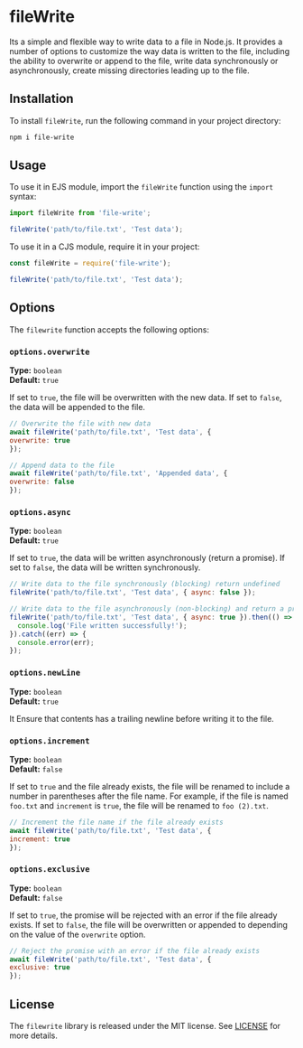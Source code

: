 # fileWrite

Its a simple and flexible way to write data to a file in Node.js. It provides a number of options to customize the way data is written to the file, including the ability to overwrite or append to the file, write data synchronously or asynchronously, create missing directories leading up to the file.

## Installation

To install `fileWrite`, run the following command in your project directory:

```bash
npm i file-write
```


## Usage

To use it in EJS module, import the `fileWrite` function using the `import` syntax:
```javascript
import fileWrite from 'file-write';

fileWrite('path/to/file.txt', 'Test data');
```

To use it in a CJS module, require it in your project:
```javascript
const fileWrite = require('file-write');

fileWrite('path/to/file.txt', 'Test data');
```

## Options

The `filewrite` function accepts the following options:

### `options.overwrite`

**Type:** `boolean`  
**Default:** `true`

If set to `true`, the file will be overwritten with the new data. If set to `false`, the data will be appended to the file.

```javascript
// Overwrite the file with new data
await fileWrite('path/to/file.txt', 'Test data', {
overwrite: true
});

// Append data to the file
await fileWrite('path/to/file.txt', 'Appended data', {
overwrite: false
});
```


### `options.async` 

**Type:** `boolean`  
**Default:** `true`

If set to `true`, the data will be written asynchronously (return a promise). If set to `false`, the data will be written synchronously.

```javascript
// Write data to the file synchronously (blocking) return undefined
fileWrite('path/to/file.txt', 'Test data', { async: false });

// Write data to the file asynchronously (non-blocking) and return a promise
fileWrite('path/to/file.txt', 'Test data', { async: true }).then(() => {
  console.log('File written successfully!');
}).catch((err) => {
  console.error(err);
});
```


### `options.newLine`

**Type:** `boolean`  
**Default:** `true`

It Ensure that contents has a trailing newline before writing it to the file.


### `options.increment` 

**Type:** `boolean`  
**Default:** `false`

If set to `true` and the file already exists, the file will be renamed to include a number in parentheses after the file name. For example, if the file is named `foo.txt` and `increment` is `true`, the file will be renamed to `foo (2).txt`.

```javascript
// Increment the file name if the file already exists
await fileWrite('path/to/file.txt', 'Test data', {
increment: true
});
```


### `options.exclusive` 

**Type:** `boolean`  
**Default:** `false`

If set to `true`, the promise will be rejected with an error if the file already exists. If set to `false`, the file will be overwritten or appended to depending on the value of the `overwrite` option.

```javascript
// Reject the promise with an error if the file already exists
await fileWrite('path/to/file.txt', 'Test data', {
exclusive: true
});
```


## License

The `filewrite` library is released under the MIT license. See [LICENSE](LICENSE) for more details.